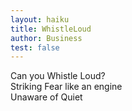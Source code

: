 ```yaml
---
layout: haiku
title: WhistleLoud
author: Business
test: false
---
```


Can you Whistle Loud?<br>
Striking Fear like an engine<br>
Unaware of Quiet<br>
